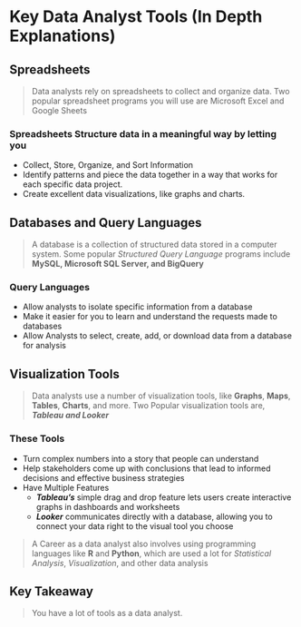 # Key Data Analyst Tools (In Depth Explanations)

## Spreadsheets

> Data analysts rely on spreadsheets to collect and organize data. Two popular spreadsheet programs you will use are Microsoft Excel and Google Sheets

### Spreadsheets Structure data in a meaningful way by letting you

- Collect, Store, Organize, and Sort Information
- Identify patterns and piece the data together in a way that works for each specific data project.
- Create excellent data visualizations, like graphs and charts.

## Databases and Query Languages

> A database is a collection of structured data stored in a computer system. Some popular _Structured Query Language_ programs include **MySQL, Microsoft SQL Server, and BigQuery**

### Query Languages

- Allow analysts to isolate specific information from a database
- Make it easier for you to learn and understand the requests made to databases
- Allow Analysts to select, create, add, or download data from a database for analysis

## Visualization Tools

> Data analysts use a number of visualization tools, like **Graphs**, **Maps**, **Tables**, **Charts**, and more. Two Popular visualization tools are, **_Tableau and Looker_**

### These Tools

- Turn complex numbers into a story that people can understand
- Help stakeholders come up with conclusions that lead to informed decisions and effective business strategies
- Have Multiple Features
  - **_Tableau’s_** simple drag and drop feature lets users create interactive graphs in dashboards and worksheets
  - **_Looker_** communicates directly with a database, allowing you to connect your data right to the visual tool you choose

> A Career as a data analyst also involves using programming languages like **R** and **Python**, which are used a lot for _Statistical Analysis_, _Visualization_, and other data analysis

## Key Takeaway

> You have a lot of tools as a data analyst.

